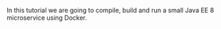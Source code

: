 In this tutorial we are going to compile, build and run a small Java EE 8
microservice using Docker.
